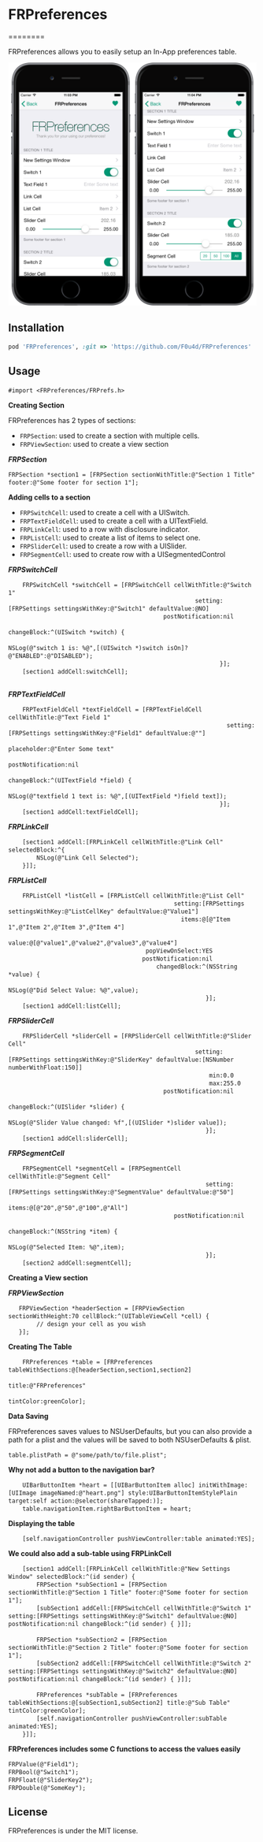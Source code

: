 # FRPreferences
========


FRPreferences allows you to easily setup an In-App preferences table.

![](https://raw.githubusercontent.com/F0u4d/FRPreferences/master/Screenshot/screenshots.png)

## Installation

```ruby
pod 'FRPreferences', :git => 'https://github.com/F0u4d/FRPreferences'
```

## Usage

```obj-c
#import <FRPreferences/FRPrefs.h>
```
**Creating Section**

FRPreferences has 2 types of sections:

- `FRPSection`: used to create a section with multiple cells.
- `FRPViewSection`: used to create a view section

***FRPSection***

```obj-c
FRPSection *section1 = [FRPSection sectionWithTitle:@"Section 1 Title" footer:@"Some footer for section 1"];
```



**Adding cells to a section**

- `FRPSwitchCell`: used to create a cell with a UISwitch.
- `FRPTextFieldCell`: used to create a cell with a UITextField.
- `FRPLinkCell`: used to a row with disclosure indicator.
- `FRPListCell`: used to create a list of items to select one.
- `FRPSliderCell`: used to create a row with a UISlider.
- `FRPSegmentCell`: used to create row with a UISegmentedControl


***FRPSwitchCell***

```obj-c
    FRPSwitchCell *switchCell = [FRPSwitchCell cellWithTitle:@"Switch 1"
                                                     setting:[FRPSettings settingsWithKey:@"Switch1" defaultValue:@NO]
                                            postNotification:nil
                                                 changeBlock:^(UISwitch *switch) {
                                                                NSLog(@"switch 1 is: %@",[(UISwitch *)switch isOn]?@"ENABLED":@"DISABLED");
                                                            }];
    [section1 addCell:switchCell];
    
```


***FRPTextFieldCell***

```obj-c  
    FRPTextFieldCell *textFieldCell = [FRPTextFieldCell cellWithTitle:@"Text Field 1"
                                                              setting:[FRPSettings settingsWithKey:@"Field1" defaultValue:@""]
                                                         placeholder:@"Enter Some text"
                                                    postNotification:nil
                                                         changeBlock:^(UITextField *field) {
                                                                NSLog(@"textfield 1 text is: %@",[(UITextField *)field text]);
                                                            }];
    [section1 addCell:textFieldCell];
```   

***FRPLinkCell***

```obj-c  
    [section1 addCell:[FRPLinkCell cellWithTitle:@"Link Cell" selectedBlock:^{
        NSLog(@"Link Cell Selected");
    }]];
```   

***FRPListCell***

```obj-c    
    FRPListCell *listCell = [FRPListCell cellWithTitle:@"List Cell"
                                               setting:[FRPSettings settingsWithKey:@"ListCellKey" defaultValue:@"Value1"]
                                                 items:@[@"Item 1",@"Item 2",@"Item 3",@"Item 4"]
                                                 value:@[@"value1",@"value2",@"value3",@"value4"]
                                       popViewOnSelect:YES
                                      postNotification:nil
                                          changedBlock:^(NSString *value) {
                                                            NSLog(@"Did Select Value: %@",value);
                                                        }];
    [section1 addCell:listCell];
```


***FRPSliderCell***

```obj-c    
    FRPSliderCell *sliderCell = [FRPSliderCell cellWithTitle:@"Slider Cell"
                                                     setting:[FRPSettings settingsWithKey:@"SliderKey" defaultValue:[NSNumber numberWithFloat:150]]
                                                         min:0.0
                                                         max:255.0
                                            postNotification:nil
                                                 changeBlock:^(UISlider *slider) {
                                                                NSLog(@"Slider Value changed: %f",[(UISlider *)slider value]);
                                                        }];
    [section1 addCell:sliderCell];
```


***FRPSegmentCell***

```obj-c    
    FRPSegmentCell *segmentCell = [FRPSegmentCell cellWithTitle:@"Segment Cell"
                                                        setting:[FRPSettings settingsWithKey:@"SegmentValue" defaultValue:@"50"]
                                                          items:@[@"20",@"50",@"100",@"All"]
                                               postNotification:nil
                                                    changeBlock:^(NSString *item) {
                                                                NSLog(@"Selected Item: %@",item);
                                                        }];
    [section2 addCell:segmentCell];
```


**Creating a View section**


***FRPViewSection***

```obj-c  
   FRPViewSection *headerSection = [FRPViewSection sectionWithHeight:70 cellBlock:^(UITableViewCell *cell) {
        // design your cell as you wish
   }];
```


**Creating The Table**

```obj-c  
    FRPreferences *table = [FRPreferences tableWithSections:@[headerSection,section1,section2]
                                                      title:@"FRPreferences"
                                                  tintColor:greenColor];
```
  
**Data Saving**
 
FRPreferences saves values to NSUserDefaults, but you can also provide a path for a plist and the values will be saved to both NSUserDefaults & plist.

```obj-c 
table.plistPath = @"some/path/to/file.plist";
```

**Why not add a button to the navigation bar?**

```obj-c  
    UIBarButtonItem *heart = [[UIBarButtonItem alloc] initWithImage:[UIImage imageNamed:@"heart.png"] style:UIBarButtonItemStylePlain target:self action:@selector(shareTapped:)];
    table.navigationItem.rightBarButtonItem = heart;
```

**Displaying the table**

```obj-c  
    [self.navigationController pushViewController:table animated:YES];
```


**We could also add a sub-table using FRPLinkCell**

```obj-c  
    [section1 addCell:[FRPLinkCell cellWithTitle:@"New Settings Window" selectedBlock:^(id sender) {
        FRPSection *subSection1 = [FRPSection sectionWithTitle:@"Section 1 Title" footer:@"Some footer for section 1"];
        [subSection1 addCell:[FRPSwitchCell cellWithTitle:@"Switch 1" setting:[FRPSettings settingsWithKey:@"Switch1" defaultValue:@NO] postNotification:nil changeBlock:^(id sender) { }]];
        
        FRPSection *subSection2 = [FRPSection sectionWithTitle:@"Section 2 Title" footer:@"Some footer for section 1"];
        [subSection2 addCell:[FRPSwitchCell cellWithTitle:@"Switch 2" setting:[FRPSettings settingsWithKey:@"Switch2" defaultValue:@NO] postNotification:nil changeBlock:^(id sender) { }]];
        
        FRPreferences *subTable = [FRPreferences tableWithSections:@[subSection1,subSection2] title:@"Sub Table" tintColor:greenColor];
        [self.navigationController pushViewController:subTable animated:YES];
    }]];
```


**FRPreferences includes some C functions to access the values easily**

```obj-c  
FRPValue(@"Field1");
FRPBool(@"Switch1");
FRPFloat(@"SliderKey2");
FRPDouble(@"SomeKey");
```

## License
FRPreferences is under the MIT license.